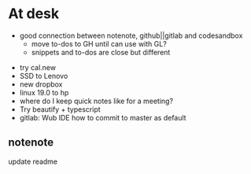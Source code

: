 # At desk

- good connection between notenote, github||gitlab and codesandbox
	- move to-dos to GH until can use with GL?
	- snippets and to-dos are close but different
* try cal.new
* SSD to Lenovo
* new dropbox
* linux 19.0 to hp
* where do I keep quick notes like for a meeting?
* Try beautify + typescript
* gitlab: Wub IDE how to commit to master as default


## notenote

update readme
